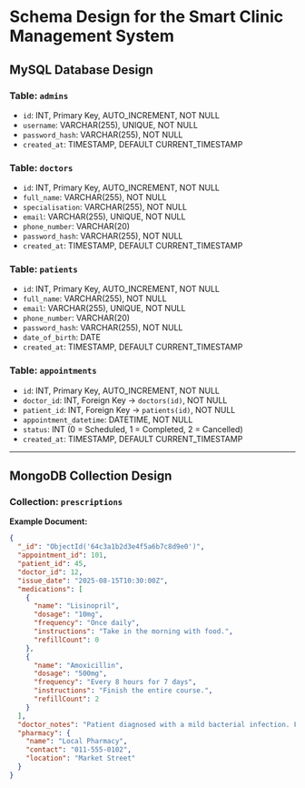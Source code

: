 # Schema Design for the Smart Clinic Management System

## MySQL Database Design

### Table: `admins`
- `id`: INT, Primary Key, AUTO_INCREMENT, NOT NULL
- `username`: VARCHAR(255), UNIQUE, NOT NULL
- `password_hash`: VARCHAR(255), NOT NULL
- `created_at`: TIMESTAMP, DEFAULT CURRENT_TIMESTAMP

### Table: `doctors`
- `id`: INT, Primary Key, AUTO_INCREMENT, NOT NULL
- `full_name`: VARCHAR(255), NOT NULL
- `specialisation`: VARCHAR(255), NOT NULL
- `email`: VARCHAR(255), UNIQUE, NOT NULL
- `phone_number`: VARCHAR(20)
- `password_hash`: VARCHAR(255), NOT NULL
- `created_at`: TIMESTAMP, DEFAULT CURRENT_TIMESTAMP

### Table: `patients`
- `id`: INT, Primary Key, AUTO_INCREMENT, NOT NULL
- `full_name`: VARCHAR(255), NOT NULL
- `email`: VARCHAR(255), UNIQUE, NOT NULL
- `phone_number`: VARCHAR(20)
- `password_hash`: VARCHAR(255), NOT NULL
- `date_of_birth`: DATE
- `created_at`: TIMESTAMP, DEFAULT CURRENT_TIMESTAMP

### Table: `appointments`
- `id`: INT, Primary Key, AUTO_INCREMENT, NOT NULL
- `doctor_id`: INT, Foreign Key -> `doctors(id)`, NOT NULL
- `patient_id`: INT, Foreign Key -> `patients(id)`, NOT NULL
- `appointment_datetime`: DATETIME, NOT NULL
- `status`: INT (0 = Scheduled, 1 = Completed, 2 = Cancelled)
- `created_at`: TIMESTAMP, DEFAULT CURRENT_TIMESTAMP

---

## MongoDB Collection Design

### Collection: `prescriptions`

**Example Document:**
```json
{
  "_id": "ObjectId('64c3a1b2d3e4f5a6b7c8d9e0')",
  "appointment_id": 101,
  "patient_id": 45,
  "doctor_id": 12,
  "issue_date": "2025-08-15T10:30:00Z",
  "medications": [
    {
      "name": "Lisinopril",
      "dosage": "10mg",
      "frequency": "Once daily",
      "instructions": "Take in the morning with food.",
      "refillCount": 0
    },
    {
      "name": "Amoxicillin",
      "dosage": "500mg",
      "frequency": "Every 8 hours for 7 days",
      "instructions": "Finish the entire course.",
      "refillCount": 2
    }
  ],
  "doctor_notes": "Patient diagnosed with a mild bacterial infection. Follow up in one week if symptoms do not improve.",
  "pharmacy": {
    "name": "Local Pharmacy",
    "contact": "011-555-0102",
    "location": "Market Street"
  }
}
```